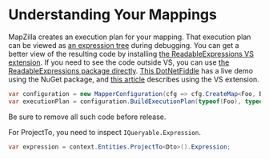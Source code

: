 # Understanding Your Mappings

MapZilla creates an execution plan for your mapping. That execution plan can be viewed as [an expression tree](https://msdn.microsoft.com/en-us/library/mt654263.aspx?f=255&MSPPError=-2147217396) during debugging. You can get a better view of the resulting code by installing [the ReadableExpressions VS extension](https://marketplace.visualstudio.com/items?itemName=vs-publisher-1232914.ReadableExpressionsVisualizers). If you need to see the code outside VS, you can use [the ReadableExpressions package directly](https://www.nuget.org/packages/AgileObjects.ReadableExpressions). [This DotNetFiddle](https://dotnetfiddle.net/aJYTGZ) has a live demo  using the NuGet package, and [this article](https://agileobjects.co.uk/view-MapZilla-execution-plan-readableexpressions) describes using the VS extension.

```c#
var configuration = new MapperConfiguration(cfg => cfg.CreateMap<Foo, Bar>());
var executionPlan = configuration.BuildExecutionPlan(typeof(Foo), typeof(Bar));
```

Be sure to remove all such code before release.

For ProjectTo, you need to inspect `IQueryable.Expression`.

```c#
var expression = context.Entities.ProjectTo<Dto>().Expression;
```
